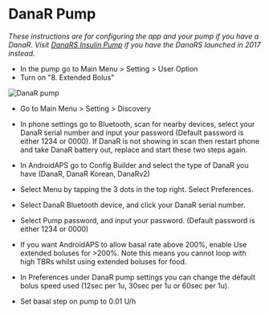 # DanaR Pump

*These instructions are for configuring the app and your pump if you have a DanaR. Visit [DanaRS Insulin Pump](/docs/Configuration/DanaRS-Insulin-Pump.md) if you have the DanaRS launched in 2017 instead.*

* In the pump go to Main Menu > Setting > User Option
* Turn on "8. Extended Bolus"

![DanaR pump](https://github.com/MilosKozak/AndroidAPS/wiki/images/danar1.png)

* Go to Main Menu > Setting > Discovery
* In phone settings go to Bluetooth, scan for nearby devices, select your DanaR serial number and input your password (Default password is either 1234 or 0000). If DanaR is not showing in scan then restart phone and take DanaR battery out, replace and start these two steps again.

* In AndroidAPS go to Config Builder and select the type of DanaR you have (DanaR, DanaR Korean, DanaRv2)

* Select Menu by tapping the 3 dots in the top right. Select Preferences.
* Select DanaR Bluetooth device, and click your DanaR serial number.
* Select Pump password, and input your password. (Default password is either 1234 or 0000)
* If you want AndroidAPS to allow basal rate above 200%, enable Use extended boluses for >200%. Note this means you cannot loop with high TBRs whilst using extended boluses for food.
* In Preferences under DanaR pump settings you can change the default bolus speed used (12sec per 1u, 30sec per 1u or 60sec per 1u).
* Set basal step on pump to 0.01 U/h